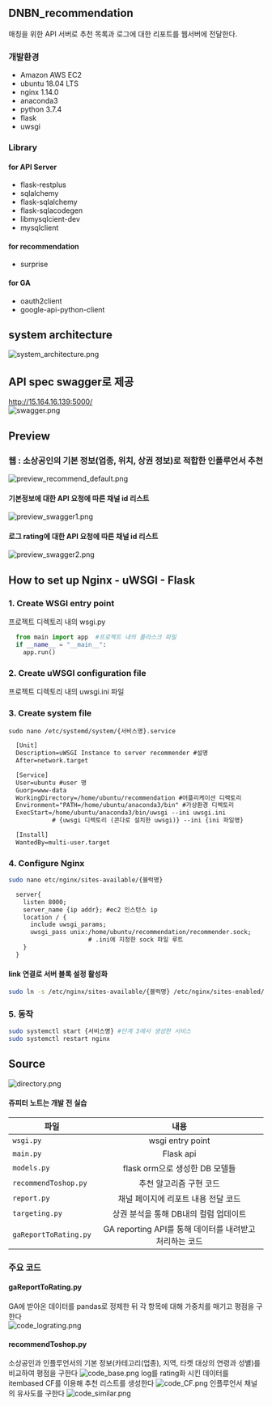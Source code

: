 ## DNBN_recommendation
매칭을 위한 API 서버로 추천 목록과 로그에 대한 리포트를 웹서버에 전달한다.

### 개발환경
- Amazon AWS EC2
- ubuntu 18.04 LTS
- nginx 1.14.0
- anaconda3
- python 3.7.4
- flask
- uwsgi
### Library
#### for API Server
- flask-restplus
- sqlalchemy
- flask-sqlalchemy
- flask-sqlacodegen
- libmysqlcient-dev
- mysqlclient
#### for recommendation
- surprise
#### for GA
- oauth2client
- google-api-python-client

## system architecture
<img src="./data/images/system_architecture.png?raw=true" alt="system_architecture.png"></img>


## API spec swagger로 제공 
http://15.164.16.139:5000/  
<img src="./data/images/swagger.png?raw=true" alt="swagger.png"></img>

## Preview
### 웹 : 소상공인의 기본 정보(업종, 위치, 상권 정보)로 적합한 인플루언서 추천
<img src="./data/images/preview_recommend_default.png?raw=true" alt="preview_recommend_default.png"></img>
#### 기본정보에 대한 API 요청에 따른 채널 id 리스트
<img src="./data/images/preview_swagger1.png?raw=true" alt="preview_swagger1.png"></img>
#### 로그 rating에 대한 API 요청에 따른 채널 id 리스트
<img src="./data/images/preview_swagger2.png?raw=true" alt="preview_swagger2.png"></img>

## How to set up Nginx - uWSGI - Flask
### 1. Create WSGI entry point   
프로젝트 디렉토리 내의 wsgi.py
~~~python
  from main import app  #프로젝트 내의 플라스크 파일
  if __name__ = "__main__":
    app.run()
~~~
### 2. Create uWSGI configuration file       
프로젝트 디렉토리 내의 uwsgi.ini 파일 
### 3. Create system file
~~~shell
sudo nano /etc/systemd/system/{서비스명}.service
~~~  
~~~txt
  [Unit]
  Description=uWSGI Instance to server recommender #설명
  After=network.target

  [Service]
  User=ubuntu #user 명
  Guorp=www-data
  WorkingDirectory=/home/ubuntu/recommendation #어플리케이션 디렉토리
  Environment="PATH=/home/ubuntu/anaconda3/bin" #가상환경 디렉토리
  ExecStart=/home/ubuntu/anaconda3/bin/uwsgi --ini uwsgi.ini 
            # {uwsgi 디렉토리 (콘다로 설치한 uwsgi)} --ini {ini 파일명}

  [Install]
  WantedBy=multi-user.target
~~~
### 4. Configure Nginx
~~~Bash
sudo nano etc/nginx/sites-available/{블럭명}
~~~  
~~~txt
  server{
    listen 8000;
    server_name {ip addr}; #ec2 인스턴스 ip
    location / {
      include uwsgi_params;
      uwsgi_pass unix:/home/ubuntu/recommendation/recommender.sock;
                      # .ini에 지정한 sock 파일 루트
    }
  }
~~~
#### link 연결로 서버 블록 설정 활성화 
~~~Bash
sudo ln -s /etc/nginx/sites-available/{블럭명} /etc/nginx/sites-enabled/
~~~  
### 5. 동작
~~~Bash
sudo systemctl start {서비스명} #단계 3에서 생성한 서비스
sudo systemctl restart nginx 
~~~

## Source 
<img src="./data/images/directory.png?raw=true" alt="directory.png"></img>    
#### 쥬피터 노트는 개발 전 실습 
파일 | 내용 
---|:---:
`wsgi.py` | wsgi entry point
`main.py` | Flask api 
`models.py` | flask orm으로 생성한 DB 모델들 
`recommendToshop.py` | 추천 알고리즘 구현 코드 
`report.py` | 채널 페이지에 리포트 내용 전달 코드
`targeting.py` | 상권 분석을 통해 DB내의 컬럼 업데이트 
`gaReportToRating.py` | GA reporting API를 통해 데이터를 내려받고 처리하는 코드

### 주요 코드
#### gaReportToRating.py 
GA에 받아온 데이터를 pandas로 정제한 뒤 각 항목에 대해 가중치를 매기고 평점을 구한다  
<img src="./data/images/code_lograting.png?raw=true" alt="code_lograting.png"></img> 
#### recommendToshop.py
소상공인과 인플루언서의 기본 정보(카테고리(업종), 지역, 타켓 대상의 연령과 성별)를 비교하여 평점을 구한다
<img src="./data/images/code_base.png?raw=true" alt="code_base.png"></img>
log를 rating화 시킨 데이터를 itembased CF를 이용해 추천 리스트를 생성한다
<img src="./data/images/code_CF.png?raw=true" alt="code_CF.png"></img>
인플루언서 채널의 유사도를 구한다
<img src="./data/images/code_similar.png?raw=true" alt="code_similar.png"></img> 
